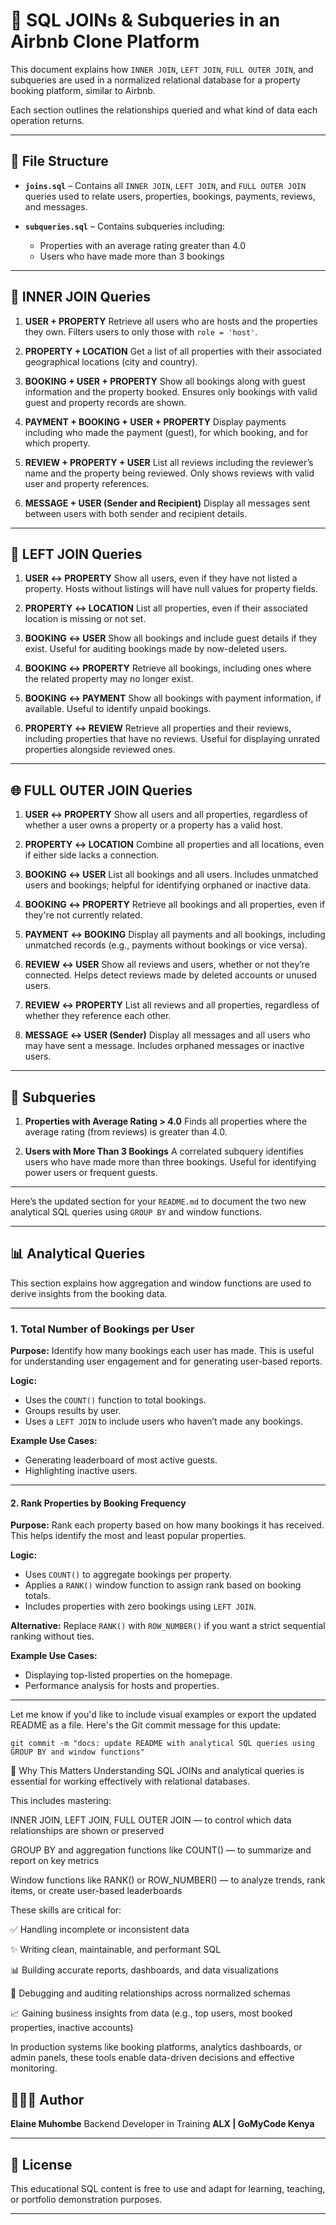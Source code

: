 # 🧩 SQL JOINs & Subqueries in an Airbnb Clone Platform

This document explains how `INNER JOIN`, `LEFT JOIN`, `FULL OUTER JOIN`, and subqueries are used in a normalized relational database for a property booking platform, similar to Airbnb.

Each section outlines the relationships queried and what kind of data each operation returns.

---

## 📂 File Structure

* **`joins.sql`** – Contains all `INNER JOIN`, `LEFT JOIN`, and `FULL OUTER JOIN` queries used to relate users, properties, bookings, payments, reviews, and messages.
* **`subqueries.sql`** – Contains subqueries including:

  * Properties with an average rating greater than 4.0
  * Users who have made more than 3 bookings

---

## 🔗 INNER JOIN Queries

1. **USER + PROPERTY**
   Retrieve all users who are hosts and the properties they own. Filters users to only those with `role = 'host'`.

2. **PROPERTY + LOCATION**
   Get a list of all properties with their associated geographical locations (city and country).

3. **BOOKING + USER + PROPERTY**
   Show all bookings along with guest information and the property booked. Ensures only bookings with valid guest and property records are shown.

4. **PAYMENT + BOOKING + USER + PROPERTY**
   Display payments including who made the payment (guest), for which booking, and for which property.

5. **REVIEW + PROPERTY + USER**
   List all reviews including the reviewer’s name and the property being reviewed. Only shows reviews with valid user and property references.

6. **MESSAGE + USER (Sender and Recipient)**
   Display all messages sent between users with both sender and recipient details.

---

## 🧭 LEFT JOIN Queries

1. **USER ↔ PROPERTY**
   Show all users, even if they have not listed a property. Hosts without listings will have null values for property fields.

2. **PROPERTY ↔ LOCATION**
   List all properties, even if their associated location is missing or not set.

3. **BOOKING ↔ USER**
   Show all bookings and include guest details if they exist. Useful for auditing bookings made by now-deleted users.

4. **BOOKING ↔ PROPERTY**
   Retrieve all bookings, including ones where the related property may no longer exist.

5. **BOOKING ↔ PAYMENT**
   Show all bookings with payment information, if available. Useful to identify unpaid bookings.

6. **PROPERTY ↔ REVIEW**
   Retrieve all properties and their reviews, including properties that have no reviews. Useful for displaying unrated properties alongside reviewed ones.

---

## 🌐 FULL OUTER JOIN Queries

1. **USER ↔ PROPERTY**
   Show all users and all properties, regardless of whether a user owns a property or a property has a valid host.

2. **PROPERTY ↔ LOCATION**
   Combine all properties and all locations, even if either side lacks a connection.

3. **BOOKING ↔ USER**
   List all bookings and all users. Includes unmatched users and bookings; helpful for identifying orphaned or inactive data.

4. **BOOKING ↔ PROPERTY**
   Retrieve all bookings and all properties, even if they're not currently related.

5. **PAYMENT ↔ BOOKING**
   Display all payments and all bookings, including unmatched records (e.g., payments without bookings or vice versa).

6. **REVIEW ↔ USER**
   Show all reviews and users, whether or not they’re connected. Helps detect reviews made by deleted accounts or unused users.

7. **REVIEW ↔ PROPERTY**
   List all reviews and all properties, regardless of whether they reference each other.

8. **MESSAGE ↔ USER (Sender)**
   Display all messages and all users who may have sent a message. Includes orphaned messages or inactive users.

---

## 🧮 Subqueries

1. **Properties with Average Rating > 4.0**
   Finds all properties where the average rating (from reviews) is greater than 4.0.

2. **Users with More Than 3 Bookings**
   A correlated subquery identifies users who have made more than three bookings. Useful for identifying power users or frequent guests.

---

Here’s the updated section for your `README.md` to document the two new analytical SQL queries using `GROUP BY` and window functions.

---

## 📊 Analytical Queries

This section explains how aggregation and window functions are used to derive insights from the booking data.

---

### 1. **Total Number of Bookings per User**

**Purpose:**
Identify how many bookings each user has made. This is useful for understanding user engagement and for generating user-based reports.

**Logic:**

* Uses the `COUNT()` function to total bookings.
* Groups results by user.
* Uses a `LEFT JOIN` to include users who haven’t made any bookings.

**Example Use Cases:**

* Generating leaderboard of most active guests.
* Highlighting inactive users.

---

#### 2. **Rank Properties by Booking Frequency**

**Purpose:**
Rank each property based on how many bookings it has received. This helps identify the most and least popular properties.

**Logic:**

* Uses `COUNT()` to aggregate bookings per property.
* Applies a `RANK()` window function to assign rank based on booking totals.
* Includes properties with zero bookings using `LEFT JOIN`.

**Alternative:**
Replace `RANK()` with `ROW_NUMBER()` if you want a strict sequential ranking without ties.

**Example Use Cases:**

* Displaying top-listed properties on the homepage.
* Performance analysis for hosts and properties.

---

Let me know if you'd like to include visual examples or export the updated README as a file. Here's the Git commit message for this update:

```
git commit -m "docs: update README with analytical SQL queries using GROUP BY and window functions"
```


🧠 Why This Matters
Understanding SQL JOINs and analytical queries is essential for working effectively with relational databases.

This includes mastering:

INNER JOIN, LEFT JOIN, FULL OUTER JOIN — to control which data relationships are shown or preserved

GROUP BY and aggregation functions like COUNT() — to summarize and report on key metrics

Window functions like RANK() or ROW_NUMBER() — to analyze trends, rank items, or create user-based leaderboards

These skills are critical for:

✅ Handling incomplete or inconsistent data

✨ Writing clean, maintainable, and performant SQL

📊 Building accurate reports, dashboards, and data visualizations

🐛 Debugging and auditing relationships across normalized schemas

📈 Gaining business insights from data (e.g., top users, most booked properties, inactive accounts)

In production systems like booking platforms, analytics dashboards, or admin panels, these tools enable data-driven decisions and effective monitoring.

## 👩🏽‍💻 Author

**Elaine Muhombe**
Backend Developer in Training
**ALX | GoMyCode Kenya**

---

## 📝 License

This educational SQL content is free to use and adapt for learning, teaching, or portfolio demonstration purposes.

---
